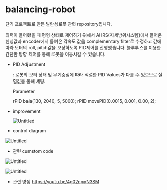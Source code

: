 # balancing-robot
단기 프로젝트로 만든 발란싱로봇 관련 repository입니다.

외력이 들어왔을 때 평형 상태로 제어하기 위해서 AHRS(자세방위시스템)에서 들어온 센싱값과 encoder에서 들어온 각속도 값을 complementary filter로 수정하고 값에 따라 모터의 roll, pitch값을 보상하도록 PID제어를 진행했습니다. 블루투스를 이용한 간단한 방향 제어를 통해 로봇을 이동시킬 수 있습니다.

- PID Adjustment
    
    : 로봇의 모터 상태 및 무게중심에 따라 적절한 PID Values가 다를 수 있으므로 실험값을 통해 세팅.
    
    Parameter
    
    rPID bala(130, 2040, 5, 5000);
    rPID movePID(0.0015, 0.001, 0.00, 2);
    

- improvement
    
    ![Untitled](https://s3-us-west-2.amazonaws.com/secure.notion-static.com/bbe0e2c7-4e82-47f1-a6ef-32b2b705898f/Untitled.png)
    
- control diagram

![Untitled](https://s3-us-west-2.amazonaws.com/secure.notion-static.com/69ed52b0-177e-477d-9ea3-87a2717e4e26/Untitled.png)

- 관련 cumstom code

![Untitled](https://s3-us-west-2.amazonaws.com/secure.notion-static.com/f39ef765-5758-4606-b104-2351360390d9/Untitled.png)

![Untitled](https://s3-us-west-2.amazonaws.com/secure.notion-static.com/89c33ce6-e965-42cf-adb6-b31466f4842e/Untitled.png)

- 관련 영상
  https://youtu.be/4g02npqN3SM
